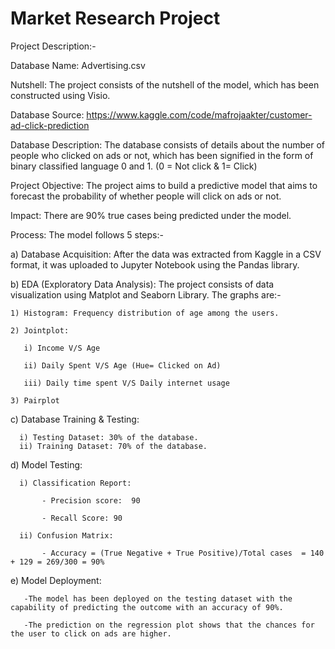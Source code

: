 # Market Research Project


Project Description:-

Database Name: Advertising.csv

Nutshell: The project consists of the nutshell of the model, which has been constructed using Visio.

Database Source: https://www.kaggle.com/code/mafrojaakter/customer-ad-click-prediction
 
Database Description: The database consists of details about the number of people who clicked on ads or not, which has been signified in the form of binary classified language 0 and 1. (0 = Not click & 1= Click)
 
Project Objective: The project aims to build a predictive model that aims to forecast the probability of whether people will click on ads or not.

Impact: There are 90% true cases being predicted under the model.

Process:
The model follows 5 steps:-

 a) Database Acquisition:
    After the data was extracted from Kaggle in a CSV format, it was uploaded to Jupyter Notebook using the Pandas library. 

 b) EDA (Exploratory Data Analysis):
    The project consists of data visualization using Matplot and Seaborn Library. The graphs are:-
    
    1) Histogram: Frequency distribution of age among the users.

    2) Jointplot: 

       i) Income V/S Age

       ii) Daily Spent V/S Age (Hue= Clicked on Ad)

       iii) Daily time spent V/S Daily internet usage

    3) Pairplot


 c) Database Training & Testing:

      i) Testing Dataset: 30% of the database.
      ii) Training Dataset: 70% of the database.

 d) Model Testing:

      i) Classification Report:
      
           - Precision score:  90 
           
           - Recall Score: 90

      ii) Confusion Matrix:

           - Accuracy = (True Negative + True Positive)/Total cases  = 140 + 129 = 269/300 = 90% 

  e) Model Deployment:

       -The model has been deployed on the testing dataset with the capability of predicting the outcome with an accuracy of 90%. 
      
       -The prediction on the regression plot shows that the chances for the user to click on ads are higher. 

        
    

       
